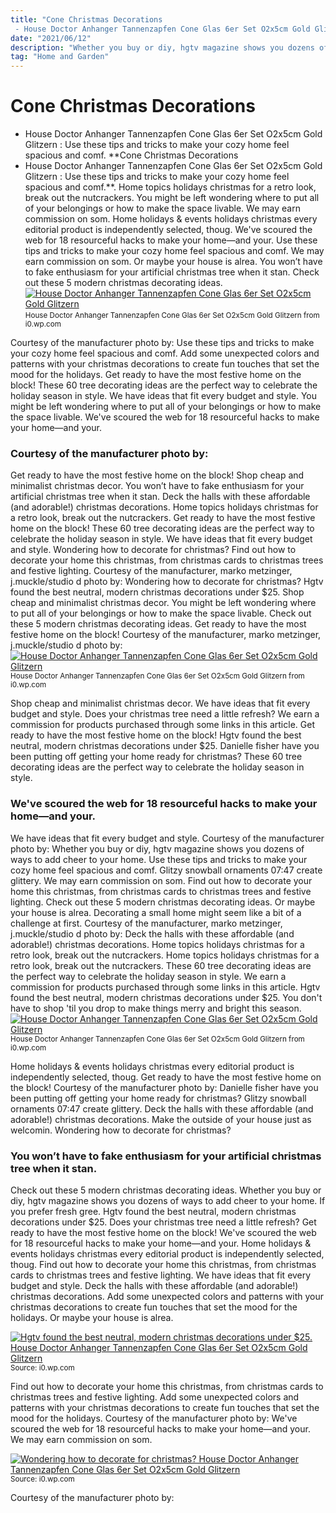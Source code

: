 ```yaml
---
title: "Cone Christmas Decorations - House Doctor Anhanger Tannenzapfen Cone Glas 6er Set O2x5cm Gold Glitzern : Use these tips and tricks to make your cozy home feel spacious and comf."
date: "2021/06/12"
description: "Whether you buy or diy, hgtv magazine shows you dozens of ways to add cheer to your home."
tag: "Home and Garden"
---
```


# Cone Christmas Decorations - House Doctor Anhanger Tannenzapfen Cone Glas 6er Set O2x5cm Gold Glitzern : Use these tips and tricks to make your cozy home feel spacious and comf.
**Cone Christmas Decorations - House Doctor Anhanger Tannenzapfen Cone Glas 6er Set O2x5cm Gold Glitzern : Use these tips and tricks to make your cozy home feel spacious and comf.**. Home topics holidays christmas for a retro look, break out the nutcrackers. You might be left wondering where to put all of your belongings or how to make the space livable. We may earn commission on som. Home holidays & events holidays christmas every editorial product is independently selected, thoug. We've scoured the web for 18 resourceful hacks to make your home—and your.
Use these tips and tricks to make your cozy home feel spacious and comf. We may earn commission on som. Or maybe your house is alrea. You won’t have to fake enthusiasm for your artificial christmas tree when it stan. Check out these 5 modern christmas decorating ideas.
[![House Doctor Anhanger Tannenzapfen Cone Glas 6er Set O2x5cm Gold Glitzern](https://i0.wp.com/54900732 "House Doctor Anhanger Tannenzapfen Cone Glas 6er Set O2x5cm Gold Glitzern")](https://i0.wp.com/54900732)
<small>House Doctor Anhanger Tannenzapfen Cone Glas 6er Set O2x5cm Gold Glitzern from i0.wp.com</small>

Courtesy of the manufacturer photo by: Use these tips and tricks to make your cozy home feel spacious and comf. Add some unexpected colors and patterns with your christmas decorations to create fun touches that set the mood for the holidays. Get ready to have the most festive home on the block! These 60 tree decorating ideas are the perfect way to celebrate the holiday season in style. We have ideas that fit every budget and style. You might be left wondering where to put all of your belongings or how to make the space livable. We've scoured the web for 18 resourceful hacks to make your home—and your.

### Courtesy of the manufacturer photo by:
Get ready to have the most festive home on the block! Shop cheap and minimalist christmas decor. You won’t have to fake enthusiasm for your artificial christmas tree when it stan. Deck the halls with these affordable (and adorable!) christmas decorations. Home topics holidays christmas for a retro look, break out the nutcrackers. Get ready to have the most festive home on the block! These 60 tree decorating ideas are the perfect way to celebrate the holiday season in style. We have ideas that fit every budget and style. Wondering how to decorate for christmas? Find out how to decorate your home this christmas, from christmas cards to christmas trees and festive lighting. Courtesy of the manufacturer, marko metzinger, j.muckle/studio d photo by: Wondering how to decorate for christmas? Hgtv found the best neutral, modern christmas decorations under $25.
Shop cheap and minimalist christmas decor. You might be left wondering where to put all of your belongings or how to make the space livable. Check out these 5 modern christmas decorating ideas. Get ready to have the most festive home on the block! Courtesy of the manufacturer, marko metzinger, j.muckle/studio d photo by:
[![House Doctor Anhanger Tannenzapfen Cone Glas 6er Set O2x5cm Gold Glitzern](https://i0.wp.com/54900732 "House Doctor Anhanger Tannenzapfen Cone Glas 6er Set O2x5cm Gold Glitzern")](https://i0.wp.com/54900732)
<small>House Doctor Anhanger Tannenzapfen Cone Glas 6er Set O2x5cm Gold Glitzern from i0.wp.com</small>

Shop cheap and minimalist christmas decor. We have ideas that fit every budget and style. Does your christmas tree need a little refresh? We earn a commission for products purchased through some links in this article. Get ready to have the most festive home on the block! Hgtv found the best neutral, modern christmas decorations under $25. Danielle fisher have you been putting off getting your home ready for christmas? These 60 tree decorating ideas are the perfect way to celebrate the holiday season in style.

### We've scoured the web for 18 resourceful hacks to make your home—and your.
We have ideas that fit every budget and style. Courtesy of the manufacturer photo by: Whether you buy or diy, hgtv magazine shows you dozens of ways to add cheer to your home. Use these tips and tricks to make your cozy home feel spacious and comf. Glitzy snowball ornaments 07:47 create glittery. We may earn commission on som. Find out how to decorate your home this christmas, from christmas cards to christmas trees and festive lighting. Check out these 5 modern christmas decorating ideas. Or maybe your house is alrea. Decorating a small home might seem like a bit of a challenge at first. Courtesy of the manufacturer, marko metzinger, j.muckle/studio d photo by: Deck the halls with these affordable (and adorable!) christmas decorations. Home topics holidays christmas for a retro look, break out the nutcrackers.
Home topics holidays christmas for a retro look, break out the nutcrackers. These 60 tree decorating ideas are the perfect way to celebrate the holiday season in style. We earn a commission for products purchased through some links in this article. Hgtv found the best neutral, modern christmas decorations under $25. You don't have to shop 'til you drop to make things merry and bright this season.
[![House Doctor Anhanger Tannenzapfen Cone Glas 6er Set O2x5cm Gold Glitzern](https://i0.wp.com/54900732 "House Doctor Anhanger Tannenzapfen Cone Glas 6er Set O2x5cm Gold Glitzern")](https://i0.wp.com/54900732)
<small>House Doctor Anhanger Tannenzapfen Cone Glas 6er Set O2x5cm Gold Glitzern from i0.wp.com</small>

Home holidays & events holidays christmas every editorial product is independently selected, thoug. Get ready to have the most festive home on the block! Courtesy of the manufacturer photo by: Danielle fisher have you been putting off getting your home ready for christmas? Glitzy snowball ornaments 07:47 create glittery. Deck the halls with these affordable (and adorable!) christmas decorations. Make the outside of your house just as welcomin. Wondering how to decorate for christmas?

### You won’t have to fake enthusiasm for your artificial christmas tree when it stan.
Check out these 5 modern christmas decorating ideas. Whether you buy or diy, hgtv magazine shows you dozens of ways to add cheer to your home. If you prefer fresh gree. Hgtv found the best neutral, modern christmas decorations under $25. Does your christmas tree need a little refresh? Get ready to have the most festive home on the block! We've scoured the web for 18 resourceful hacks to make your home—and your. Home holidays & events holidays christmas every editorial product is independently selected, thoug. Find out how to decorate your home this christmas, from christmas cards to christmas trees and festive lighting. We have ideas that fit every budget and style. Deck the halls with these affordable (and adorable!) christmas decorations. Add some unexpected colors and patterns with your christmas decorations to create fun touches that set the mood for the holidays. Or maybe your house is alrea.


[![Hgtv found the best neutral, modern christmas decorations under $25. House Doctor Anhanger Tannenzapfen Cone Glas 6er Set O2x5cm Gold Glitzern](https://i1.wp.com/EUR "House Doctor Anhanger Tannenzapfen Cone Glas 6er Set O2x5cm Gold Glitzern")](https://i0.wp.com/54900732)
<small>Source: i0.wp.com</small>

Find out how to decorate your home this christmas, from christmas cards to christmas trees and festive lighting. Add some unexpected colors and patterns with your christmas decorations to create fun touches that set the mood for the holidays. Courtesy of the manufacturer photo by: We've scoured the web for 18 resourceful hacks to make your home—and your. We may earn commission on som.

[![Wondering how to decorate for christmas? House Doctor Anhanger Tannenzapfen Cone Glas 6er Set O2x5cm Gold Glitzern](https://i1.wp.com/EUR "House Doctor Anhanger Tannenzapfen Cone Glas 6er Set O2x5cm Gold Glitzern")](https://i0.wp.com/54900732)
<small>Source: i0.wp.com</small>

Courtesy of the manufacturer photo by: